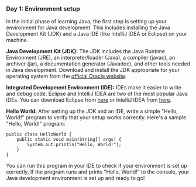 
### Day 1: Environment setup

In the initial phase of learning Java, the first step is setting up your environment for Java development. This includes installing the Java Development Kit (JDK) and a Java IDE (like IntelliJ IDEA or Eclipse) on your machine.

**Java Development Kit (JDK):** The JDK includes the Java Runtime Environment (JRE), an interpreter/loader (Java), a compiler (javac), an archiver (jar), a documentation generator (Javadoc), and other tools needed in Java development. Download and install the JDK appropriate for your operating system from the [official Oracle website](https://www.oracle.com/java/technologies/downloads/#java17).

**Integrated Development Environment (IDE):** IDEs make it easier to write and debug code. Eclipse and IntelliJ IDEA are two of the most popular Java IDEs. You can download Eclipse from [here](https://www.eclipse.org/downloads/) or IntelliJ IDEA from [here](https://www.jetbrains.com/idea/download/).

**Hello World:** After setting up the JDK and an IDE, write a simple "Hello, World!" program to verify that your setup works correctly. Here's a sample "Hello, World!" program:


```
public class HelloWorld {
    public static void main(String[] args) {
        System.out.println("Hello, World!");
    }
}
``` 

You can run this program in your IDE to check if your environment is set up correctly. If the program runs and prints "Hello, World!" to the console, your Java development environment is set up and ready to go!